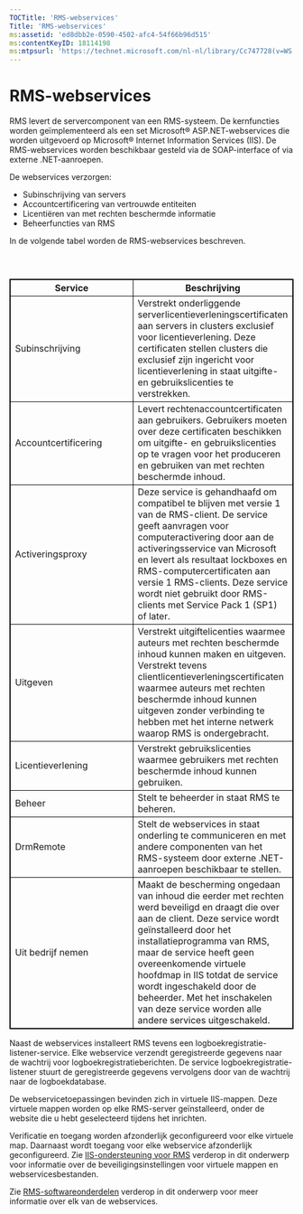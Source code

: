 ```yaml
---
TOCTitle: 'RMS-webservices'
Title: 'RMS-webservices'
ms:assetid: 'ed8dbb2e-0590-4502-afc4-54f66b96d515'
ms:contentKeyID: 18114198
ms:mtpsurl: 'https://technet.microsoft.com/nl-nl/library/Cc747728(v=WS.10)'
---
```


RMS-webservices
===============

RMS levert de servercomponent van een RMS-systeem. De kernfuncties worden geïmplementeerd als een set Microsoft® ASP.NET-webservices die worden uitgevoerd op Microsoft® Internet Information Services (IIS). De RMS-webservices worden beschikbaar gesteld via de SOAP-interface of via externe .NET-aanroepen.

De webservices verzorgen:

-   Subinschrijving van servers
-   Accountcertificering van vertrouwde entiteiten
-   Licentiëren van met rechten beschermde informatie
-   Beheerfuncties van RMS

In de volgende tabel worden de RMS-webservices beschreven.

###  

 
<table style="border:1px solid black;">
<colgroup>
<col width="50%" />
<col width="50%" />
</colgroup>
<thead>
<tr class="header">
<th style="border:1px solid black;" >Service</th>
<th style="border:1px solid black;" >Beschrijving</th>
</tr>
</thead>
<tbody>
<tr class="odd">
<td style="border:1px solid black;">Subinschrijving</td>
<td style="border:1px solid black;">Verstrekt onderliggende serverlicentieverleningscertificaten aan servers in clusters exclusief voor licentieverlening. Deze certificaten stellen clusters die exclusief zijn ingericht voor licentieverlening in staat uitgifte- en gebruikslicenties te verstrekken.</td>
</tr>
<tr class="even">
<td style="border:1px solid black;">Accountcertificering</td>
<td style="border:1px solid black;">Levert rechtenaccountcertificaten aan gebruikers. Gebruikers moeten over deze certificaten beschikken om uitgifte- en gebruikslicenties op te vragen voor het produceren en gebruiken van met rechten beschermde inhoud.</td>
</tr>
<tr class="odd">
<td style="border:1px solid black;">Activeringsproxy</td>
<td style="border:1px solid black;">Deze service is gehandhaafd om compatibel te blijven met versie 1 van de RMS-client. De service geeft aanvragen voor computeractivering door aan de activeringsservice van Microsoft en levert als resultaat lockboxes en RMS-computercertificaten aan versie 1 RMS-clients. Deze service wordt niet gebruikt door RMS-clients met Service Pack 1 (SP1) of later.</td>
</tr>
<tr class="even">
<td style="border:1px solid black;">Uitgeven</td>
<td style="border:1px solid black;">Verstrekt uitgiftelicenties waarmee auteurs met rechten beschermde inhoud kunnen maken en uitgeven. Verstrekt tevens clientlicentieverleningscertificaten waarmee auteurs met rechten beschermde inhoud kunnen uitgeven zonder verbinding te hebben met het interne netwerk waarop RMS is ondergebracht.</td>
</tr>
<tr class="odd">
<td style="border:1px solid black;">Licentieverlening</td>
<td style="border:1px solid black;">Verstrekt gebruikslicenties waarmee gebruikers met rechten beschermde inhoud kunnen gebruiken.</td>
</tr>
<tr class="even">
<td style="border:1px solid black;">Beheer</td>
<td style="border:1px solid black;">Stelt te beheerder in staat RMS te beheren.</td>
</tr>
<tr class="odd">
<td style="border:1px solid black;">DrmRemote</td>
<td style="border:1px solid black;">Stelt de webservices in staat onderling te communiceren en met andere componenten van het RMS-systeem door externe .NET-aanroepen beschikbaar te stellen.</td>
</tr>
<tr class="even">
<td style="border:1px solid black;">Uit bedrijf nemen</td>
<td style="border:1px solid black;">Maakt de bescherming ongedaan van inhoud die eerder met rechten werd beveiligd en draagt die over aan de client. Deze service wordt geïnstalleerd door het installatieprogramma van RMS, maar de service heeft geen overeenkomende virtuele hoofdmap in IIS totdat de service wordt ingeschakeld door de beheerder. Met het inschakelen van deze service worden alle andere services uitgeschakeld.</td>
</tr>
</tbody>
</table>
  
Naast de webservices installeert RMS tevens een logboekregistratie-listener-service. Elke webservice verzendt geregistreerde gegevens naar de wachtrij voor logboekregistratieberichten. De service logboekregistratie-listener stuurt de geregistreerde gegevens vervolgens door van de wachtrij naar de logboekdatabase.
  
De webservicetoepassingen bevinden zich in virtuele IIS-mappen. Deze virtuele mappen worden op elke RMS-server geïnstalleerd, onder de website die u hebt geselecteerd tijdens het inrichten.
  
Verificatie en toegang worden afzonderlijk geconfigureerd voor elke virtuele map. Daarnaast wordt toegang voor elke webservice afzonderlijk geconfigureerd. Zie [IIS-ondersteuning voor RMS](https://technet.microsoft.com/bd4dc69f-1e4e-4e95-9ae2-c925d8a14d4c) verderop in dit onderwerp voor informatie over de beveiligingsinstellingen voor virtuele mappen en webservicesbestanden.
  
Zie [RMS-softwareonderdelen](https://technet.microsoft.com/e38a840e-f390-48fd-8354-50108a64f5ca) verderop in dit onderwerp voor meer informatie over elk van de webservices.
